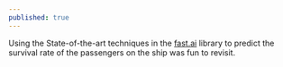 ```yaml
---
published: true
---
```


Using the State-of-the-art techniques in the [fast.ai](http://docs.fast.ai) library to predict the survival rate of the passengers on the ship was fun to revisit.

